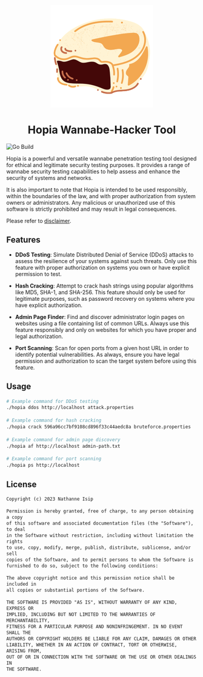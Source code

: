 <p align="center">
    <img src="docs/src/assets/hopia.png" width="270px" />
    <h1 align="center">Hopia Wannabe-Hacker Tool</h1>
</p>

![Go Build](https://github.com/nthnn/yttria-lang/actions/workflows/go-build.yml/badge.svg)

Hopia is a powerful and versatile wannabe penetration testing tool designed for ethical and legitimate security testing purposes. It provides a range of wannabe security testing capabilities to help assess and enhance the security of systems and networks.

It is also important to note that Hopia is intended to be used responsibly, within the boundaries of the law, and with proper authorization from system owners or administrators. Any malicious or unauthorized use of this software is strictly prohibited and may result in legal consequences.

Please refer to [disclaimer](DISCLAIMER.md).

## Features

- **DDoS Testing**: Simulate Distributed Denial of Service (DDoS) attacks to assess the resilience of your systems against such threats. Only use this feature with proper authorization on systems you own or have explicit permission to test.

- **Hash Cracking**: Attempt to crack hash strings using popular algorithms like MD5, SHA-1, and SHA-256. This feature should only be used for legitimate purposes, such as password recovery on systems where you have explicit authorization.

- **Admin Page Finder**: Find and discover administrator login pages on websites using a file containing list of common URLs. Always use this feature responsibly and only on websites for which you have proper and legal authorization.

- **Port Scanning**: Scan for open ports from a given host URL in order to identify potential vulnerabilities. As always, ensure you have legal permission and authorization to scan the target system before using this feature.

## Usage

```bash
# Example command for DDoS testing
./hopia ddos http://localhost attack.properties

# Example command for hash cracking
./hopia crack 596a96cc7bf9108cd896f33c44aedc8a bruteforce.properties

# Example command for admin page discovery
./hopia af http://localhost admin-path.txt

# Example command for port scanning
./hopia ps http://localhost
```

## License

```
Copyright (c) 2023 Nathanne Isip

Permission is hereby granted, free of charge, to any person obtaining a copy
of this software and associated documentation files (the "Software"), to deal
in the Software without restriction, including without limitation the rights
to use, copy, modify, merge, publish, distribute, sublicense, and/or sell
copies of the Software, and to permit persons to whom the Software is
furnished to do so, subject to the following conditions:

The above copyright notice and this permission notice shall be included in
all copies or substantial portions of the Software.

THE SOFTWARE IS PROVIDED "AS IS", WITHOUT WARRANTY OF ANY KIND, EXPRESS OR
IMPLIED, INCLUDING BUT NOT LIMITED TO THE WARRANTIES OF MERCHANTABILITY,
FITNESS FOR A PARTICULAR PURPOSE AND NONINFRINGEMENT. IN NO EVENT SHALL THE
AUTHORS OR COPYRIGHT HOLDERS BE LIABLE FOR ANY CLAIM, DAMAGES OR OTHER
LIABILITY, WHETHER IN AN ACTION OF CONTRACT, TORT OR OTHERWISE, ARISING FROM,
OUT OF OR IN CONNECTION WITH THE SOFTWARE OR THE USE OR OTHER DEALINGS IN
THE SOFTWARE.
```